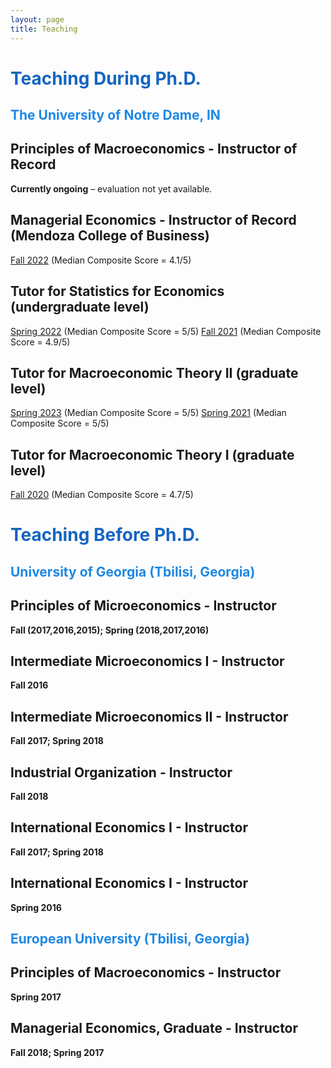 ```yaml
---
layout: page
title: Teaching
---
```

# <span style="color:#1565C0"> Teaching During Ph.D.</span>

##  <span style="color:#1E88E5"> The University of Notre Dame, IN</span>
## Principles of Macroeconomics - Instructor of Record
**Currently ongoing** – evaluation not yet available.

## Managerial Economics - Instructor of Record (Mendoza College of Business)
[Fall 2022](/uploads/Instructor_History_managerial.pdf) (Median Composite Score = 4.1/5)

## Tutor for Statistics for Economics (undergraduate level)
[Spring 2022](/uploads/Instructor_History_stats_2022.pdf) (Median Composite Score = 5/5)
[Fall 2021](/uploads/Instructor_History_stats_2021.pdf) (Median Composite Score = 4.9/5)

## Tutor for Macroeconomic Theory II (graduate level)
[Spring 2023](/uploads/Instructor_History_macro_2_2023.pdf) (Median Composite Score = 5/5)
[Spring 2021](/uploads/Instructor_History_macro_2_2021.pdf) (Median Composite Score = 5/5)

## Tutor for Macroeconomic Theory I (graduate level)
[Fall 2020](/uploads/Instructor_History_macro_1_2020.pdf)   (Median Composite Score = 4.7/5)

# <span style="color:#1565C0"> Teaching Before Ph.D. </span>

## <span style="color:#1E88E5"> University of Georgia (Tbilisi, Georgia) </span>

## Principles of Microeconomics - Instructor
**Fall (2017,2016,2015); Spring (2018,2017,2016)**

## Intermediate Microeconomics I - Instructor
**Fall 2016**

## Intermediate Microeconomics II - Instructor
**Fall 2017; Spring 2018**

## Industrial Organization - Instructor
**Fall 2018**

## International Economics I - Instructor
**Fall 2017; Spring 2018**

## International Economics I - Instructor
**Spring 2016**

## <span style="color:#1E88E5"> European University (Tbilisi, Georgia) </span>

## Principles of Macroeconomics - Instructor
**Spring 2017**

## Managerial Economics, Graduate - Instructor
**Fall 2018; Spring 2017**
